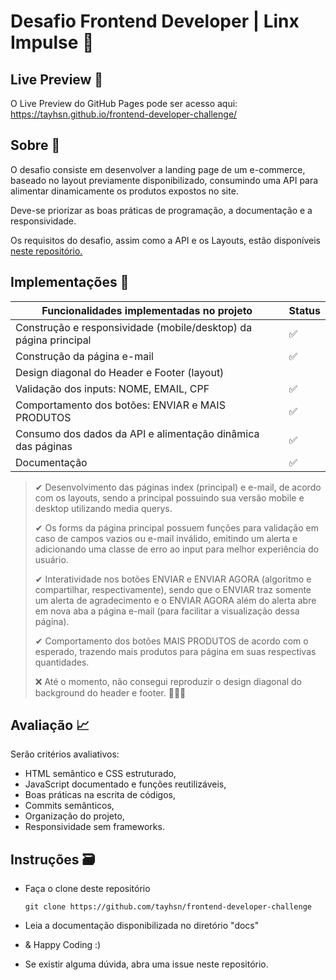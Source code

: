 # Desafio Frontend Developer | Linx Impulse :rocket:



## Live Preview 📲​

O Live Preview do GitHub Pages pode ser acesso aqui: https://tayhsn.github.io/frontend-developer-challenge/



## Sobre 📝

O desafio consiste em desenvolver a landing page de um e-commerce, baseado no layout previamente disponibilizado, consumindo uma API para alimentar dinamicamente os produtos expostos no site. 

Deve-se priorizar as boas práticas de programação, a documentação e a responsividade. 

Os requisitos do desafio, assim como a API e os Layouts, estão disponíveis <a href="https://github.com/chaordic/frontend-developer-challenge">neste repositório.</a>

## Implementações :hammer:

| Funcionalidades implementadas no projeto                     | Status |
| ------------------------------------------------------------ | ------ |
| Construção e responsividade (mobile/desktop) da página principal | ✅      |
| Construção da página e-mail                                  | ✅      |
| Design diagonal do Header e Footer  (layout)                 |        |
| Validação dos inputs: NOME, EMAIL, CPF                       | ✅      |
| Comportamento dos botões: ENVIAR e MAIS PRODUTOS             | ✅      |
| Consumo dos dados da API e alimentação dinâmica das páginas  | ✅      |
| Documentação                                                 | ✅      |

> ✔ Desenvolvimento das páginas index (principal) e e-mail, de acordo com os layouts, sendo a principal possuindo sua versão mobile e desktop utilizando media querys. 
>
> ✔ Os forms da página principal possuem funções para validação em caso de campos vazios ou e-mail inválido, emitindo um alerta e adicionando uma classe de erro ao input para melhor experiência do usuário.
>
> ✔ Interatividade nos botões ENVIAR e ENVIAR AGORA (algoritmo e compartilhar, respectivamente), sendo que o ENVIAR traz somente um alerta de agradecimento e o ENVIAR AGORA além do alerta abre em nova aba a página e-mail (para facilitar a visualização dessa página).
>
> ✔ Comportamento dos botões MAIS PRODUTOS de acordo com o esperado, trazendo mais produtos para página em suas respectivas quantidades.
>
> ❌ Até o momento, não consegui reproduzir o design diagonal do background do header e footer. 🚧👷‍♀️

## Avaliação 📈

Serão critérios avaliativos:

- HTML semântico e CSS estruturado,
- JavaScript documentado e funções reutilizáveis,
- Boas práticas na escrita de códigos,
- Commits semânticos,
- Organização do projeto,
- Responsividade sem frameworks.

## Instruções 🗃️

- Faça o clone deste repositório

  ```git clone https://github.com/tayhsn/frontend-developer-challenge```

- Leia a documentação disponibilizada no diretório "docs"

- & Happy Coding :)

- Se existir alguma dúvida, abra uma issue neste repositório.

